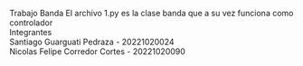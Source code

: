 Trabajo Banda
El archivo 1.py es la clase banda que a su vez funciona como controlador<br>
Integrantes<br>
Santiago Guarguati Pedraza - 20221020024<br>
Nicolas Felipe Corredor Cortes - 20221020090<br>
